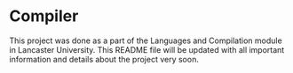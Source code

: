 # Compiler
This project was done as a part of the Languages and Compilation module in Lancaster University.
This README file will be updated with all important information and details about the project very soon.

